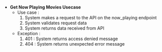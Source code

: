 - **Get Now Playing Movies Usecase**
    - Use case :
        1. System makes a request to the API on the now_playing endpoint
        2. System validates request data
        3. System returns data received from API
    - Exception :
        1. 401 : System returns access denied message
        2. 404 : System returns unexpected error message